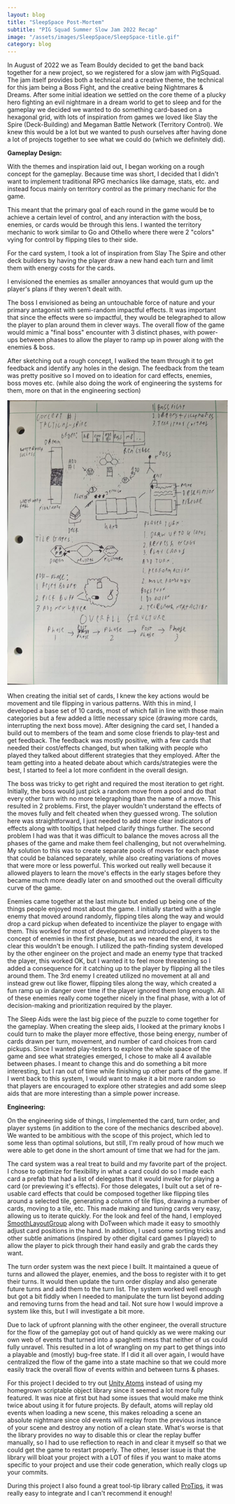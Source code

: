 ```yaml
---
layout: blog
title: "SleepSpace Post-Mortem"
subtitle: "PIG Squad Summer Slow Jam 2022 Recap"
image: "/assets/images/SleepSpace/SleepSpace-title.gif"
category: blog
---
```


In August of 2022 we as Team Bouldy decided to get the band back together for a new project, so we registered for a slow jam with PigSquad.
The jam itself provides both a technical and a creative theme, the technical for this jam being a Boss Fight, and the creative being Nightmares & Dreams. After some initial ideation we settled on the core theme of a plucky hero fighting an evil nightmare in a dream world to get to sleep and for the gameplay we decided we wanted to do something card-based on a hexagonal grid, with lots of inspiration from games we loved like Slay the Spire (Deck-Building) and Megaman Battle Network (Territory Control). We knew this would be a lot but we wanted to push ourselves after having done a lot of projects together to see what we could do (which we definitely did).

**Gameplay Design:**

With the themes and inspiration laid out, I began working on a rough concept for the gameplay. Because time was short, I decided that I didn't want to implement traditional RPG mechanics like damage, stats, etc. and instead focus mainly on territory control as the primary mechanic for the game. 

This meant that the primary goal of each round in the game would be to achieve a certain level of control, and any interaction with the boss, enemies, or cards would be through this lens. I wanted the territory mechanic to work similar to Go and Othello where there were 2 "colors" vying for control by flipping tiles to their side. 

For the card system, I took a lot of inspiration from Slay The Spire and other deck builders by having the player draw a new hand each turn and limit them with energy costs for the cards. 

I envisioned the enemies as smaller annoyances that would gum up the player's plans if they weren't dealt with.

The boss I envisioned as being an untouchable force of nature and your primary antagonist with semi-random impactful effects. It was important that since the effects were so impactful, they would be telegraphed to allow the player to plan around them in clever ways. The overall flow of the game would mimic a "final boss" encounter with 3 distinct phases, with power-ups between phases to allow the player to ramp up in power along with the enemies & boss.

After sketching out a rough concept, I walked the team through it to get feedback and identify any holes in the design. The feedback from the team was pretty positive so I moved on to ideation for card effects, enemies, boss moves etc. (while also doing the work of engineering the systems for them, more on that in the engineering section)

![Concept](/assets/images/SleepSpace/SleepSpace-concept.png)

When creating the initial set of cards, I knew the key actions would be movement and tile flipping in various patterns. With this in mind, I developed a base set of 10 cards, most of which fall in line with those main categories but a few added a little necessary spice (drawing more cards, interrupting the next boss move). After designing the card set, I handed a build out to members of the team and some close friends to play-test and get feedback. The feedback was mostly positive, with a few cards that needed their cost/effects changed, but when talking with people who played they talked about different strategies that they employed. After the team getting into a heated debate about which cards/strategies were the best, I started to feel a lot more confident in the overall design.

The boss was tricky to get right and required the most iteration to get right. Initially, the boss would just pick a random move from a pool and do that every other turn with no more telegraphing than the name of a move. This resulted in 2 problems. First, the player wouldn't understand the effects of the moves fully and felt cheated when they guessed wrong. The solution here was straightforward, I just needed to add more clear indicators of effects along with tooltips that helped clarify things further. The second problem I had was that it was difficult to balance the moves across all the phases of the game and make them feel challenging, but not overwhelming. My solution to this was to create separate pools of moves for each phase that could be balanced separately, while also creating variations of moves that were more or less powerful. This worked out really well because it allowed players to learn the move's effects in the early stages before they became much more deadly later on and smoothed out the overall difficulty curve of the game.

Enemies came together at the last minute but ended up being one of the things people enjoyed most about the game. I initially started with a single enemy that moved around randomly, flipping tiles along the way and would drop a card pickup when defeated to incentivize the player to engage with them. This worked for most of development and introduced players to the concept of enemies in the first phase, but as we neared the end, it was clear this wouldn't be enough. I utilized the path-finding system developed by the other engineer on the project and made an enemy type that tracked the player, this worked OK, but I wanted it to feel more threatening so I added a consequence for it catching up to the player by flipping all the tiles around them. The 3rd enemy I created utilized no movement at all and instead grew out like flower, flipping tiles along the way, which created a fun ramp up in danger over time if the player ignored them long enough. All of these enemies really come together nicely in the final phase, with a lot of decision-making and prioritization required by the player.

The Sleep Aids were the last big piece of the puzzle to come together for the gameplay. When creating the sleep aids, I looked at the primary knobs I could turn to make the player more effective, those being energy, number of cards drawn per turn, movement, and number of card choices from card pickups. Since I wanted play-testers to explore the whole space of the game and see what strategies emerged, I chose to make all 4 available between phases. I meant to change this and do something a bit more interesting, but I ran out of time while finishing up other parts of the game. If I went back to this system, I would want to make it a bit more random so that players are encouraged to explore other strategies and add some sleep aids that are more interesting than a simple power increase.

**Engineering:**

On the engineering side of things, I implemented the card, turn order, and player systems (in addition to the core of the mechanics described above). We wanted to be ambitious with the scope of this project, which led to some less than optimal solutions, but still, I'm really proud of how much we were able to get done in the short amount of time that we had for the jam.

The card system was a real treat to build and my favorite part of the project. I chose to optimize for flexibility in what a card could do so I made each card a prefab that had a list of delegates that it would invoke for playing a card (or previewing it's effects). For those delegates, I built out a set of re-usable card effects that could be composed together like flipping tiles around a selected tile, generating a column of tile flips, drawing a number of cards, moving to a tile, etc. This made making and tuning cards very easy, allowing us to iterate quickly. For the look and feel of the hand, I employed [SmoothLayoutGroup](https://gist.github.com/codorizzi/79aab1ae7d7940fe3e3603af61cd8617) along with DoTween which made it easy to smoothly adjust card positions in the hand. In addition, I used some sorting tricks and other subtle animations (inspired by other digital card games I played) to allow the player to pick through their hand easily and grab the cards they want.

The turn order system was the next piece I built. It maintained a queue of turns and allowed the player, enemies, and the boss to register with it to get their turns. It would then update the turn order display and also generate future turns and add them to the turn list. The system worked well enough but got a bit fiddly when I needed to manipulate the turn list beyond adding and removing turns from the head and tail. Not sure how I would improve a system like this, but I will investigate a bit more.

Due to lack of upfront planning with the other engineer, the overall structure for the flow of the gameplay got out of hand quickly as we were making our own web of events that turned into a spaghetti mess that neither of us could fully unravel. This resulted in a lot of wrangling on my part to get things into a playable and (mostly) bug-free state. If I did it all over again, I would have centralized the flow of the game into a state machine so that we could more easily track the overall flow of events within and between turns & phases. 

For this project I decided to try out [Unity Atoms](https://unity-atoms.github.io/unity-atoms/) instead of using my homegrown scriptable object library since it seemed a lot more fully featured. It was nice at first but had some issues that would make me think twice about using it for future projects. By default, atoms will replay old events when loading a new scene, this makes reloading a scene an absolute nightmare since old events will replay from the previous instance of your scene and destroy any notion of a clean state. What's worse is that the library provides no way to disable this or clear the replay buffer manually, so I had to use reflection to reach in and clear it myself so that we could get the game to restart properly. The other, lesser issue is that the library will bloat your project with a LOT of files if you want to make atoms specific to your project and use their code generation, which really clogs up your commits.

During this project I also found a great tool-tip library called [ProTips](https://assetstore.unity.com/packages/tools/gui/protips-tooltip-system-44361), it was really easy to integrate and I can't recommend it enough!